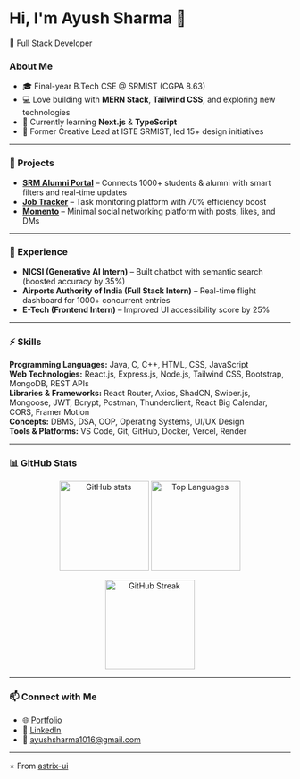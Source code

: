 # Hi, I'm Ayush Sharma 👋  

🚀 Full Stack Developer  

### About Me  
- 🎓 Final-year B.Tech CSE @ SRMIST (CGPA 8.63)  
- 💻 Love building with **MERN Stack**, **Tailwind CSS**, and exploring new technologies  
- 🌱 Currently learning **Next.js** & **TypeScript**  
- 🎨 Former Creative Lead at ISTE SRMIST, led 15+ design initiatives  

---

### 🔨 Projects  
- **[SRM Alumni Portal](https://github.com/astrix-ui/alumni-portal)** – Connects 1000+ students & alumni with smart filters and real-time updates  
- **[Job Tracker](https://github.com/astrix-ui/job-tracker)** – Task monitoring platform with 70% efficiency boost  
- **[Momento](https://github.com/astrix-ui/Momento)** – Minimal social networking platform with posts, likes, and DMs  

---

### 💼 Experience  
- **NICSI (Generative AI Intern)** – Built chatbot with semantic search (boosted accuracy by 35%)  
- **Airports Authority of India (Full Stack Intern)** – Real-time flight dashboard for 1000+ concurrent entries  
- **E-Tech (Frontend Intern)** – Improved UI accessibility score by 25%  

---

### ⚡ Skills  
**Programming Languages:** Java, C, C++, HTML, CSS, JavaScript  
**Web Technologies:** React.js, Express.js, Node.js, Tailwind CSS, Bootstrap, MongoDB, REST APIs  
**Libraries & Frameworks:** React Router, Axios, ShadCN, Swiper.js, Mongoose, JWT, Bcrypt, Postman, Thunderclient, React Big Calendar, CORS, Framer Motion  
**Concepts:** DBMS, DSA, OOP, Operating Systems, UI/UX Design  
**Tools & Platforms:** VS Code, Git, GitHub, Docker, Vercel, Render  

---

### 📊 GitHub Stats  

<p align="center">
  <img src="https://github-readme-stats.vercel.app/api?username=astrix-ui&show_icons=true&theme=radical" alt="GitHub stats" height="160"/>
  <img src="https://github-readme-stats.vercel.app/api/top-langs/?username=astrix-ui&layout=compact&theme=radical" alt="Top Languages" height="160"/>
</p>

<p align="center">
  <img src="https://github-readme-streak-stats.herokuapp.com/?user=astrix-ui&theme=radical" alt="GitHub Streak" height="160"/>
</p>

---

### 📫 Connect with Me  
- 🌐 [Portfolio](https://portfolio-kohl-rho-12.vercel.app/)  
- 💼 [LinkedIn](https://www.linkedin.com/in/ayush-sharma-a0351b270/)  
- 📧 ayushsharma1016@gmail.com  

---
⭐️ From [astrix-ui](https://github.com/astrix-ui)
